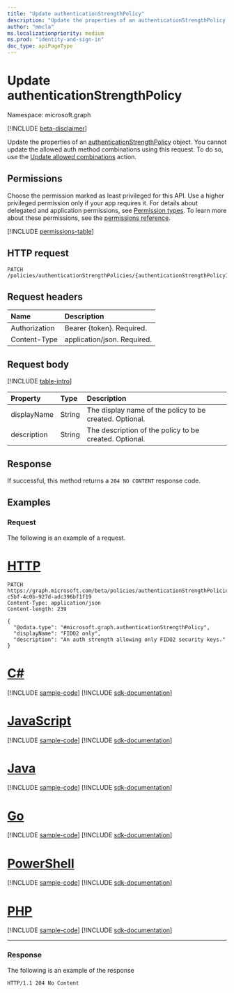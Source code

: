 ```yaml
---
title: "Update authenticationStrengthPolicy"
description: "Update the properties of an authenticationStrengthPolicy object."
author: "mmcla"
ms.localizationpriority: medium
ms.prod: "identity-and-sign-in"
doc_type: apiPageType
---
```


# Update authenticationStrengthPolicy
Namespace: microsoft.graph

[!INCLUDE [beta-disclaimer](../../includes/beta-disclaimer.md)]

Update the properties of an [authenticationStrengthPolicy](../resources/authenticationstrengthpolicy.md) object. You cannot update the allowed auth method combinations using this request. To do so, use the [Update allowed combinations](authenticationstrengthpolicy-updateallowedcombinations.md) action.

## Permissions
Choose the permission marked as least privileged for this API. Use a higher privileged permission only if your app requires it. For details about delegated and application permissions, see [Permission types](/graph/permissions-overview#permission-types). To learn more about these permissions, see the [permissions reference](/graph/permissions-reference).

<!-- { "blockType": "permissions", "name": "authenticationstrengthpolicy_update" } -->
[!INCLUDE [permissions-table](../includes/permissions/authenticationstrengthpolicy-update-permissions.md)]

## HTTP request

<!-- {
  "blockType": "ignored"
}
-->
``` http
PATCH /policies/authenticationStrengthPolicies/{authenticationStrengthPolicyId}
```

## Request headers
|Name|Description|
|:---|:---|
|Authorization|Bearer {token}. Required.|
|Content-Type|application/json. Required.|

## Request body
[!INCLUDE [table-intro](../../includes/update-property-table-intro.md)]

|Property|Type|Description|
|:---|:---|:---|
|displayName|String|The display name of the policy to be created. Optional.|
|description|String|The description of the policy to be created. Optional.|

## Response

If successful, this method returns a `204 NO CONTENT` response code.

## Examples

### Request
The following is an example of a request.

# [HTTP](#tab/http)
<!-- {
  "blockType": "request",
  "name": "update_authenticationstrengthpolicy"
}
-->
``` http
PATCH https://graph.microsoft.com/beta/policies/authenticationStrengthPolicies/a34a4c89-c5bf-4c0b-927d-adc396bf1f19
Content-Type: application/json
Content-length: 239

{
  "@odata.type": "#microsoft.graph.authenticationStrengthPolicy",
  "displayName": "FIDO2 only",
  "description": "An auth strength allowing only FIDO2 security keys."
}
```

# [C#](#tab/csharp)
[!INCLUDE [sample-code](../includes/snippets/csharp/update-authenticationstrengthpolicy-csharp-snippets.md)]
[!INCLUDE [sdk-documentation](../includes/snippets/snippets-sdk-documentation-link.md)]

# [JavaScript](#tab/javascript)
[!INCLUDE [sample-code](../includes/snippets/javascript/update-authenticationstrengthpolicy-javascript-snippets.md)]
[!INCLUDE [sdk-documentation](../includes/snippets/snippets-sdk-documentation-link.md)]

# [Java](#tab/java)
[!INCLUDE [sample-code](../includes/snippets/java/update-authenticationstrengthpolicy-java-snippets.md)]
[!INCLUDE [sdk-documentation](../includes/snippets/snippets-sdk-documentation-link.md)]

# [Go](#tab/go)
[!INCLUDE [sample-code](../includes/snippets/go/update-authenticationstrengthpolicy-go-snippets.md)]
[!INCLUDE [sdk-documentation](../includes/snippets/snippets-sdk-documentation-link.md)]

# [PowerShell](#tab/powershell)
[!INCLUDE [sample-code](../includes/snippets/powershell/update-authenticationstrengthpolicy-powershell-snippets.md)]
[!INCLUDE [sdk-documentation](../includes/snippets/snippets-sdk-documentation-link.md)]

# [PHP](#tab/php)
[!INCLUDE [sample-code](../includes/snippets/php/update-authenticationstrengthpolicy-php-snippets.md)]
[!INCLUDE [sdk-documentation](../includes/snippets/snippets-sdk-documentation-link.md)]

---

### Response
The following is an example of the response
<!-- {
  "blockType": "response",
  "truncated": true,
}
-->
``` http
HTTP/1.1 204 No Content
```

